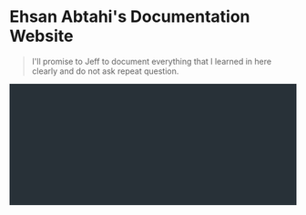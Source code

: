 # Ehsan Abtahi's Documentation Website

> I'll promise to Jeff to document everything that I learned in here clearly and do not ask repeat question.
>

![Screen Shot](./Assets/Images/first_Image.png)